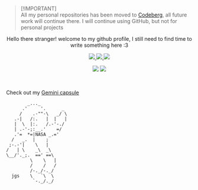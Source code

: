 > [!IMPORTANT]\
> All my personal repositories has been moved to [Codeberg](https://codeberg.org/daudix-UFO), all future work will continue there. I will continue using GitHub, but not for personal projects

<p align="center"> Hello there stranger! welcome to my github profile, I still need to find time to write something here :3</p>

<p align="center">
  <a href="https://liberapay.com/Daudix_UFO">
    <img src="https://img.shields.io/badge/Liberapay-Donate-F6C915?logo=liberapay">
  </a>
  <a href="https://ko-fi.com/daudix_ufo">
    <img src="https://img.shields.io/badge/Ko--fi-Donate-FF5E5B?logo=kofi">
  </a>
  <a href="https://paypal.me/Daudix">
    <img src="https://img.shields.io/badge/PayPal-Donate-00457C?logo=paypal">
  </a>
</p>

<p align="center">
  <a>
    <img src="https://img.shields.io/badge/OS-Fedora%20Silverblue%2038-informational?color=%2350a1d9&style=flat&logo=Fedora&logoColor=white">
  </a>
  <a>
    <img src="https://img.shields.io/badge/DE-GNOME%2044-informational?color=%234a86cf&style=flat&logo=GNOME&logoColor=white">
  </a>
</p>
<br>

Check out my [Gemini capsule](https://daudix.flounder.online)

```
        _..._
      .'     '.      _
     /    .-""-\   _/ \
   .-|   /:.   |  |   |
   |  \  |:.   /.-'-./
   | .-'-;:__.'    =/
   .'=  *=|NASA _.='
  /   _.  |    ;
 ;-.-'|    \   |
/   | \    _\  _\
\__/'._;.  ==' ==\
         \    \   |
         /    /   /
         /-._/-._/
  jgs    \   `\  \
          `-._/._/
```

<!-- [![@daudix_ufo's Holopin board](https://holopin.me/daudix_ufo)](https://holopin.io/@daudix_ufo)
 -->
